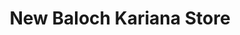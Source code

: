 ---
title: "New Baloch Kariana Store"
url: /balochistan/new-baloch-kariana-store/
shop: Supermarkt
---